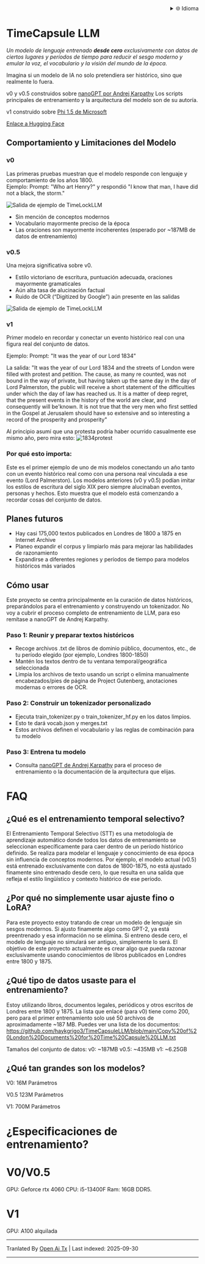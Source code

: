 
<div align="right">
  <details>
    <summary >🌐 Idioma</summary>
    <div>
      <div align="center">
        <a href="https://openaitx.github.io/view.html?user=haykgrigo3&project=TimeCapsuleLLM&lang=en">English</a>
        | <a href="https://openaitx.github.io/view.html?user=haykgrigo3&project=TimeCapsuleLLM&lang=zh-CN">简体中文</a>
        | <a href="#" title="Próximamente">繁體中文 (próximamente)</a> |
        | <a href="https://openaitx.github.io/view.html?user=haykgrigo3&project=TimeCapsuleLLM&lang=ja">日本語</a>
        | <a href="https://openaitx.github.io/view.html?user=haykgrigo3&project=TimeCapsuleLLM&lang=ko">한국어</a>
        | <a href="#" title="Próximamente">हिन्दी (próximamente)</a> |
        | <a href="#" title="Próximamente">ไทย (próximamente)</a> |
        | <a href="#" title="Próximamente">Français (próximamente)</a>
        | <a href="#" title="Próximamente">Deutsch (próximamente)</a>
        | <a href="#" title="Próximamente">Español (próximamente)</a>
        | <a href="#" title="Próximamente">Italiano (próximamente)</a>
        | <a href="#" title="Próximamente">Русский (próximamente)</a>
        | <a href="#" title="Próximamente">Português (próximamente)</a>
        | <a href="#" title="Próximamente">Nederlands (próximamente)</a>
        | <a href="#" title="Próximamente">Polski (próximamente)</a>
        | <a href="#" title="Próximamente">العربية (próximamente)</a>
        | <a href="#" title="Próximamente">فارسی (próximamente)</a>
        | <a href="#" title="Próximamente">Türkçe (próximamente)</a>
        | <a href="#" title="Próximamente">Tiếng Việt (próximamente)</a>
        | <a href="#" title="Próximamente">Bahasa Indonesia (próximamente)</a>

      </div>
    </div>
  </details>
</div>

# TimeCapsule LLM

*Un modelo de lenguaje entrenado **desde cero** exclusivamente con datos de ciertos lugares y períodos de tiempo para reducir el sesgo moderno y emular la voz, el vocabulario y la visión del mundo de la época.*

Imagina si un modelo de IA no solo pretendiera ser histórico, sino que realmente lo fuera.

v0 y v0.5 construidos sobre [nanoGPT por Andrej Karpathy](https://github.com/karpathy/nanoGPT) Los scripts principales de entrenamiento y la arquitectura del modelo son de su autoría. 

v1 construido sobre [Phi 1.5 de Microsoft](https://huggingface.co/microsoft/phi-1_5)

[Enlace a Hugging Face](https://huggingface.co/haykgrigorian/TimeCapsuleLLM)

##  Comportamiento y Limitaciones del Modelo

### **v0**  

Las primeras pruebas muestran que el modelo responde con lenguaje y comportamiento de los años 1800.  
Ejemplo: Prompt: "Who art Henry?" y respondió "I know that man, I have did not a black, the storm."  

![Salida de ejemplo de TimeLockLLM](https://github.com/haykgrigo3/TimeCapsuleLLM/blob/main/london_1800_1850_v0/timelockllm_sample_output.png?raw=true)

- Sin mención de conceptos modernos  
- Vocabulario mayormente preciso de la época  
- Las oraciones son mayormente incoherentes (esperado por ~187MB de datos de entrenamiento)

### **v0.5** 

Una mejora significativa sobre v0.  
- Estilo victoriano de escritura, puntuación adecuada, oraciones mayormente gramaticales  
- Aún alta tasa de alucinación factual  
- Ruido de OCR (“Digitized by Google”) aún presente en las salidas

![Salida de ejemplo de TimeLockLLM](https://github.com/haykgrigo3/TimeCapsuleLLM/blob/main/london_1800_1875_v0.5/fellowcitizens.png?raw=true)

### **v1**

Primer modelo en recordar y conectar un evento histórico real con una figura real del conjunto de datos.

Ejemplo: Prompt: "It was the year of our Lord 1834"  

La salida: "It was the year of our Lord 1834 and the streets of London were filled with protest and petition. The cause, as many re counted, was not bound in the way of private, but having taken up the same day in the day of Lord Palmerston, the public will receive a short statement of the difficulties under which the day of law has reached us. It is a matter of deep regret, that the present events in the history of the world are clear, and consequently will be'known. It is not true that the very men who first settled in the Gospel at Jerusalem should have so extensive and so interesting a record of the prosperity and prosperity"  

Al principio asumí que una protesta podría haber ocurrido casualmente ese mismo año, pero mira esto: ![1834protest](https://raw.githubusercontent.com/haykgrigo3/TimeCapsuleLLM/main/1834protest.png)

### Por qué esto importa:

Este es el primer ejemplo de uno de mis modelos conectando un año tanto con un evento histórico real como con una persona real vinculada a ese evento (Lord Palmerston). Los modelos anteriores (v0 y v0.5) podían imitar los estilos de escritura del siglo XIX pero siempre alucinaban eventos, personas y hechos. Esto muestra que el modelo está comenzando a recordar cosas del conjunto de datos.


## Planes futuros

- Hay casi 175,000 textos publicados en Londres de 1800 a 1875 en Internet Archive
- Planeo expandir el corpus y limpiarlo más para mejorar las habilidades de razonamiento
- Expandirse a diferentes regiones y períodos de tiempo para modelos históricos más variados

## Cómo usar

Este proyecto se centra principalmente en la curación de datos históricos, preparándolos para el entrenamiento y construyendo un tokenizador. No voy a cubrir el proceso completo de entrenamiento de LLM, para eso remítase a nanoGPT de Andrej Karpathy.

### Paso 1: Reunir y preparar textos históricos

- Recoge archivos .txt de libros de dominio público, documentos, etc., de tu período elegido (por ejemplo, Londres 1800-1850)
- Mantén los textos dentro de tu ventana temporal/geográfica seleccionada
- Limpia los archivos de texto usando un script o elimina manualmente encabezados/pies de página de Project Gutenberg, anotaciones modernas o errores de OCR.

### Paso 2: Construir un tokenizador personalizado

- Ejecuta train_tokenizer.py o train_tokenizer_hf.py en los datos limpios.
- Esto te dará vocab.json y merges.txt
- Estos archivos definen el vocabulario y las reglas de combinación para tu modelo

### Paso 3: Entrena tu modelo

- Consulta [nanoGPT de Andrej Karpathy](https://github.com/karpathy/nanoGPT) para el proceso de entrenamiento o la documentación de la arquitectura que elijas.

# FAQ

## ¿Qué es el entrenamiento temporal selectivo?

El Entrenamiento Temporal Selectivo (STT) es una metodología de aprendizaje automático donde todos los datos de entrenamiento se seleccionan específicamente para caer dentro de un período histórico definido. Se realiza para modelar el lenguaje y conocimiento de esa época sin influencia de conceptos modernos. Por ejemplo, el modelo actual (v0.5) está entrenado exclusivamente con datos de 1800-1875, no está ajustado finamente sino entrenado desde cero, lo que resulta en una salida que refleja el estilo lingüístico y contexto histórico de ese período.

## ¿Por qué no simplemente usar ajuste fino o LoRA?

Para este proyecto estoy tratando de crear un modelo de lenguaje sin sesgos modernos. Si ajusto finamente algo como GPT-2, ya está preentrenado y esa información no se elimina. Si entreno desde cero, el modelo de lenguaje no simulará ser antiguo, simplemente lo será. El objetivo de este proyecto actualmente es crear algo que pueda razonar exclusivamente usando conocimientos de libros publicados en Londres entre 1800 y 1875.

## ¿Qué tipo de datos usaste para el entrenamiento?


Estoy utilizando libros, documentos legales, periódicos y otros escritos de Londres entre 1800 y 1875. La lista que enlacé (para v0) tiene como 200, pero para el primer entrenamiento solo usé 50 archivos de aproximadamente ~187 MB. Puedes ver una lista de los documentos:
https://github.com/haykgrigo3/TimeCapsuleLLM/blob/main/Copy%20of%20London%20Documents%20for%20Time%20Capsule%20LLM.txt

Tamaños del conjunto de datos:
v0: ~187MB
v0.5: ~435MB 
v1: ~6.25GB 

## ¿Qué tan grandes son los modelos?

V0: 16M Parámetros

V0.5 123M Parámetros

V1: 700M Parámetros

# ¿Especificaciones de entrenamiento?

# V0/V0.5
GPU: Geforce rtx 4060
CPU: i5-13400F 
Ram: 16GB DDR5.

# V1
GPU: A100 alquilada















---

Tranlated By [Open Ai Tx](https://github.com/OpenAiTx/OpenAiTx) | Last indexed: 2025-09-30

---